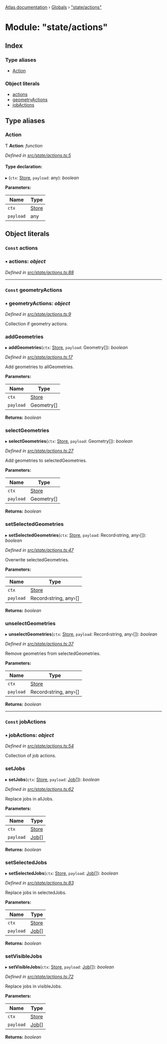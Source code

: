 [Atlas documentation](../README.md) › [Globals](../globals.md) › ["state/actions"](_state_actions_.md)

# Module: "state/actions"

## Index

### Type aliases

* [Action](_state_actions_.md#action)

### Object literals

* [actions](_state_actions_.md#const-actions)
* [geometryActions](_state_actions_.md#const-geometryactions)
* [jobActions](_state_actions_.md#const-jobactions)

## Type aliases

###  Action

Ƭ **Action**: *function*

*Defined in [src/state/actions.ts:5](https://github.com/chronark/atlas/blob/7f0bbb7/src/state/actions.ts#L5)*

#### Type declaration:

▸ (`ctx`: [Store](../classes/_state_store_.store.md), `payload`: any): *boolean*

**Parameters:**

Name | Type |
------ | ------ |
`ctx` | [Store](../classes/_state_store_.store.md) |
`payload` | any |

## Object literals

### `Const` actions

### ▪ **actions**: *object*

*Defined in [src/state/actions.ts:88](https://github.com/chronark/atlas/blob/7f0bbb7/src/state/actions.ts#L88)*

___

### `Const` geometryActions

### ▪ **geometryActions**: *object*

*Defined in [src/state/actions.ts:9](https://github.com/chronark/atlas/blob/7f0bbb7/src/state/actions.ts#L9)*

Collection if geometry actions.

###  addGeometries

▸ **addGeometries**(`ctx`: [Store](../classes/_state_store_.store.md), `payload`: Geometry[]): *boolean*

*Defined in [src/state/actions.ts:17](https://github.com/chronark/atlas/blob/7f0bbb7/src/state/actions.ts#L17)*

Add geometries to allGeometries.

**Parameters:**

Name | Type |
------ | ------ |
`ctx` | [Store](../classes/_state_store_.store.md) |
`payload` | Geometry[] |

**Returns:** *boolean*

###  selectGeometries

▸ **selectGeometries**(`ctx`: [Store](../classes/_state_store_.store.md), `payload`: Geometry[]): *boolean*

*Defined in [src/state/actions.ts:27](https://github.com/chronark/atlas/blob/7f0bbb7/src/state/actions.ts#L27)*

Add geometries to selectedGeometries.

**Parameters:**

Name | Type |
------ | ------ |
`ctx` | [Store](../classes/_state_store_.store.md) |
`payload` | Geometry[] |

**Returns:** *boolean*

###  setSelectedGeometries

▸ **setSelectedGeometries**(`ctx`: [Store](../classes/_state_store_.store.md), `payload`: Record‹string, any›[]): *boolean*

*Defined in [src/state/actions.ts:47](https://github.com/chronark/atlas/blob/7f0bbb7/src/state/actions.ts#L47)*

Overwrite selectedGeometries.

**Parameters:**

Name | Type |
------ | ------ |
`ctx` | [Store](../classes/_state_store_.store.md) |
`payload` | Record‹string, any›[] |

**Returns:** *boolean*

###  unselectGeometries

▸ **unselectGeometries**(`ctx`: [Store](../classes/_state_store_.store.md), `payload`: Record‹string, any›[]): *boolean*

*Defined in [src/state/actions.ts:37](https://github.com/chronark/atlas/blob/7f0bbb7/src/state/actions.ts#L37)*

Remove geometries from selectedGeometries.

**Parameters:**

Name | Type |
------ | ------ |
`ctx` | [Store](../classes/_state_store_.store.md) |
`payload` | Record‹string, any›[] |

**Returns:** *boolean*

___

### `Const` jobActions

### ▪ **jobActions**: *object*

*Defined in [src/state/actions.ts:54](https://github.com/chronark/atlas/blob/7f0bbb7/src/state/actions.ts#L54)*

Collection of job actions.

###  setJobs

▸ **setJobs**(`ctx`: [Store](../classes/_state_store_.store.md), `payload`: [Job](../interfaces/_types_customtypes_.job.md)[]): *boolean*

*Defined in [src/state/actions.ts:62](https://github.com/chronark/atlas/blob/7f0bbb7/src/state/actions.ts#L62)*

Replace jobs in allJobs.

**Parameters:**

Name | Type |
------ | ------ |
`ctx` | [Store](../classes/_state_store_.store.md) |
`payload` | [Job](../interfaces/_types_customtypes_.job.md)[] |

**Returns:** *boolean*

###  setSelectedJobs

▸ **setSelectedJobs**(`ctx`: [Store](../classes/_state_store_.store.md), `payload`: [Job](../interfaces/_types_customtypes_.job.md)[]): *boolean*

*Defined in [src/state/actions.ts:83](https://github.com/chronark/atlas/blob/7f0bbb7/src/state/actions.ts#L83)*

Replace jobs in selectedJobs.

**Parameters:**

Name | Type |
------ | ------ |
`ctx` | [Store](../classes/_state_store_.store.md) |
`payload` | [Job](../interfaces/_types_customtypes_.job.md)[] |

**Returns:** *boolean*

###  setVisibleJobs

▸ **setVisibleJobs**(`ctx`: [Store](../classes/_state_store_.store.md), `payload`: [Job](../interfaces/_types_customtypes_.job.md)[]): *boolean*

*Defined in [src/state/actions.ts:72](https://github.com/chronark/atlas/blob/7f0bbb7/src/state/actions.ts#L72)*

Replace jobs in visibleJobs.

**Parameters:**

Name | Type |
------ | ------ |
`ctx` | [Store](../classes/_state_store_.store.md) |
`payload` | [Job](../interfaces/_types_customtypes_.job.md)[] |

**Returns:** *boolean*
